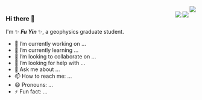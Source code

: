 
<img align="right" src="https://github-readme-stats.vercel.app/api?username=OUCyf&show_icons=true&icon_color=CE1D2D&text_color=718096&bg_color=ffffff&hide_title=true" />

<img align="right" 
     src="https://github-readme-stats.vercel.app/api/top-langs?username=OUCyf&layout=compact&count_private=true&theme=solarized-dark&hide_border=true" />
<img align="right" 
     src="https://github-readme-stats.vercel.app/api?username=OUCyf&count_private=true&theme=solarized-dark&hide_border=true" />

### Hi there 👋

I'm ✨ _**Fu Yin**_ ✨, a geophysics graduate student.

- 🔭 I’m currently working on ...
- 🌱 I’m currently learning ...
- 👯 I’m looking to collaborate on ...
- 🤔 I’m looking for help with ...
- 💬 Ask me about ...
- 📫 How to reach me: ...
- 😄 Pronouns: ...
- ⚡ Fun fact: ...

